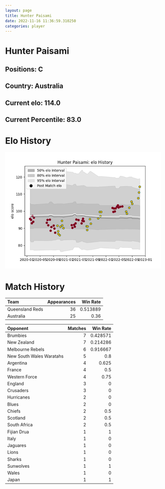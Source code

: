 ```yaml
---  
layout: page  
title: Hunter Paisami  
date: 2022-11-16 11:36:59.310250  
categories: player  
---
```

# Hunter Paisami

## Positions: C

## Country: Australia

## Current elo: 114.0

## Current Percentile: 83.0

# Elo History


![elo history](history_HunterPaisami.png)
# Match History


| Team            |   Appearances |   Win Rate |
|:----------------|--------------:|-----------:|
| Queensland Reds |            36 |   0.513889 |
| Australia       |            25 |   0.36     |

| Opponent                 |   Matches |   Win Rate |
|:-------------------------|----------:|-----------:|
| Brumbies                 |         7 |   0.428571 |
| New Zealand              |         7 |   0.214286 |
| Melbourne Rebels         |         6 |   0.916667 |
| New South Wales Waratahs |         5 |   0.8      |
| Argentina                |         4 |   0.625    |
| France                   |         4 |   0.5      |
| Western Force            |         4 |   0.75     |
| England                  |         3 |   0        |
| Crusaders                |         3 |   0        |
| Hurricanes               |         2 |   0        |
| Blues                    |         2 |   0        |
| Chiefs                   |         2 |   0.5      |
| Scotland                 |         2 |   0.5      |
| South Africa             |         2 |   0.5      |
| Fijian Drua              |         1 |   1        |
| Italy                    |         1 |   0        |
| Jaguares                 |         1 |   0        |
| Lions                    |         1 |   0        |
| Sharks                   |         1 |   0        |
| Sunwolves                |         1 |   1        |
| Wales                    |         1 |   0        |
| Japan                    |         1 |   1        |